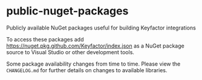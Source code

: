 # public-nuget-packages
Publicly available NuGet packages useful for building Keyfactor integrations

To access these packages add https://nuget.pkg.github.com/Keyfactor/index.json as a NuGet package source to Visual Studio or other development tools.

Some package availability changes from time to time. Please view the `CHANGELOG.md` for further details on changes to available libraries.